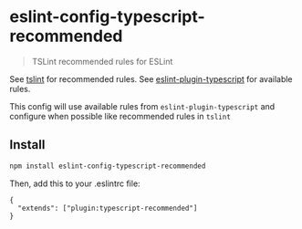 # eslint-config-typescript-recommended

> TSLint recommended rules for ESLint

See [tslint](https://github.com/palantir/tslint) for recommended rules.
See [eslint-plugin-typescript](https://github.com/nzakas/eslint-plugin-typescript) for available rules.

This config will use available rules from `eslint-plugin-typescript` and configure when possible like recommended rules in `tslint`

## Install

```bash
npm install eslint-config-typescript-recommended
```

Then, add this to your .eslintrc file:

```
{
  "extends": ["plugin:typescript-recommended"]
}
```
